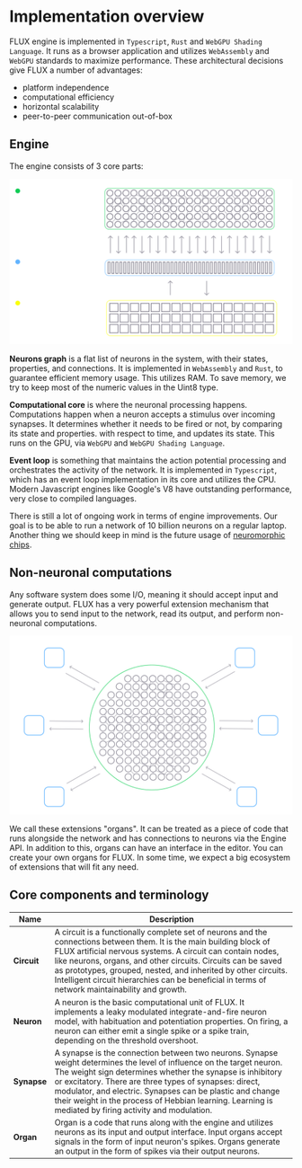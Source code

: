 # Implementation overview

FLUX engine is implemented in `Typescript`, `Rust` and `WebGPU Shading Language`. It runs as a browser application and utilizes `WebAssembly` and `WebGPU` standards to maximize performance. These architectural decisions give FLUX a number of advantages:
* platform independence
* computational efficiency
* horizontal scalability
* peer-to-peer communication out-of-box 

## Engine

The engine consists of 3 core parts:

![Architecture overview](../_media/architecture_overview.svg)

**Neurons graph** is a flat list of neurons in the system, with their states, properties, and connections. It is implemented in `WebAssembly` and `Rust`, to guarantee efficient memory usage. This utilizes RAM. To save memory, we try to keep most of the numeric values in the Uint8 type.

**Computational core** is where the neuronal processing happens. Computations happen when a neuron accepts a stimulus over incoming synapses. It determines whether it needs to be fired or not, by comparing its state and properties. with respect to time, and updates its state. This runs on the GPU, via `WebGPU` and `WebGPU Shading Language`.

**Event loop** is something that maintains the action potential processing and orchestrates the activity of the network. It is implemented in `Typescript`, which has an event loop implementation in its core and utilizes the CPU. Modern Javascript engines like Google's V8 have outstanding performance, very close to compiled languages.

There is still a lot of ongoing work in terms of engine improvements. Our goal is to be able to run a network of 10 billion neurons on a regular laptop. Another thing we should keep in mind is the future usage of [neuromorphic chips](https://en.wikipedia.org/wiki/Neuromorphic_engineering).

## Non-neuronal computations

Any software system does some I/O, meaning it should accept input and generate output. FLUX has a very powerful extension mechanism that allows you to send input to the network, read its output, and perform non-neuronal computations.

![Organs overview](../_media/organs_overview.svg)

We call these extensions "organs". It can be treated as a piece of code that runs alongside the network and has connections to neurons via the Engine API. In addition to this, organs can have an interface in the editor. You can create your own organs for FLUX. In some time, we expect a big ecosystem of extensions that will fit any need.

## Core components and terminology

| Name                             | Description                 | 
| -------------------------------- | -------------------- |
| **Circuit**                 | A circuit is a functionally complete set of neurons and the connections between them. It is the main building block of FLUX artificial nervous systems. A circuit can contain nodes, like neurons, organs, and other circuits. Circuits can be saved as prototypes, grouped, nested, and inherited by other circuits. Intelligent circuit hierarchies can be beneficial in terms of network maintainability and growth.             |
| **Neuron**                             | A neuron is the basic computational unit of FLUX. It implements a leaky modulated integrate-and-fire neuron model, with habituation and potentiation properties. On firing, a neuron can either emit a single spike or a spike train, depending on the threshold overshoot.         |
| **Synapse**                             | A synapse is the connection between two neurons. Synapse weight determines the level of influence on the target neuron. The weight sign determines whether the synapse is inhibitory or excitatory. There are three types of synapses: direct, modulator, and electric. Synapses can be plastic and change their weight in the process of Hebbian learning. Learning is mediated by firing activity and modulation.         |
| **Organ**                             | Organ is a code that runs along with the engine and utilizes neurons as its input and output interface. Input organs accept signals in the form of input neuron's spikes. Organs generate an output in the form of spikes via their output neurons.        |

